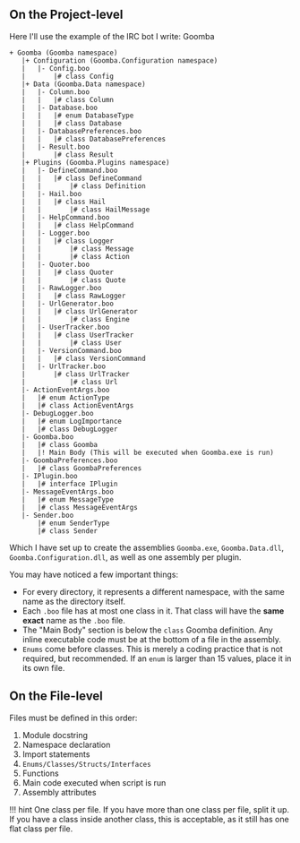 ## On the Project-level

Here I'll use the example of the IRC bot I write: Goomba

    + Goomba (Goomba namespace)
       |+ Configuration (Goomba.Configuration namespace)
       |   |- Config.boo
       |       |# class Config
       |+ Data (Goomba.Data namespace)
       |   |- Column.boo
       |   |   |# class Column
       |   |- Database.boo
       |   |   |# enum DatabaseType
       |   |   |# class Database
       |   |- DatabasePreferences.boo
       |   |   |# class DatabasePreferences
       |   |- Result.boo
       |       |# class Result
       |+ Plugins (Goomba.Plugins namespace)
       |   |- DefineCommand.boo
       |   |   |# class DefineCommand
       |   |       |# class Definition
       |   |- Hail.boo
       |   |   |# class Hail
       |   |       |# class HailMessage
       |   |- HelpCommand.boo
       |   |   |# class HelpCommand
       |   |- Logger.boo
       |   |   |# class Logger
       |   |       |# class Message
       |   |       |# class Action
       |   |- Quoter.boo
       |   |   |# class Quoter
       |   |       |# class Quote
       |   |- RawLogger.boo
       |   |   |# class RawLogger
       |   |- UrlGenerator.boo
       |   |   |# class UrlGenerator
       |   |       |# class Engine
       |   |- UserTracker.boo
       |   |   |# class UserTracker
       |   |       |# class User
       |   |- VersionCommand.boo
       |   |   |# class VersionCommand
       |   |- UrlTracker.boo
       |       |# class UrlTracker
       |           |# class Url
       |- ActionEventArgs.boo
       |   |# enum ActionType
       |   |# class ActionEventArgs
       |- DebugLogger.boo
       |   |# enum LogImportance
       |   |# class DebugLogger
       |- Goomba.boo
       |   |# class Goomba
       |   |! Main Body (This will be executed when Goomba.exe is run)
       |- GoombaPreferences.boo
       |   |# class GoombaPreferences
       |- IPlugin.boo
       |   |# interface IPlugin
       |- MessageEventArgs.boo
       |   |# enum MessageType
       |   |# class MessageEventArgs
       |- Sender.boo
           |# enum SenderType
           |# class Sender

Which I have set up to create the assemblies `Goomba.exe`, `Goomba.Data.dll`, `Goomba.Configuration.dll`, as well as one assembly per plugin.

You may have noticed a few important things:

* For every directory, it represents a different namespace, with the same name as the directory itself.
* Each `.boo` file has at most one class in it. That class will have the **same exact** name as the `.boo` file.
* The "Main Body" section is below the `class` Goomba definition. Any inline executable code must be at the bottom of a file in the assembly.
* `Enums` come before classes. This is merely a coding practice that is not required, but recommended. If an `enum` is larger than 15 values, place it in its own file.


## On the File-level

Files must be defined in this order:

1. Module docstring
2. Namespace declaration
3. Import statements
4. `Enums/Classes/Structs/Interfaces`
5. Functions
6. Main code executed when script is run
7. Assembly attributes

!!! hint
    One class per file. If you have more than one class per file, split it up. If you have a class inside another class, this is acceptable, as it still has one flat class per file.

